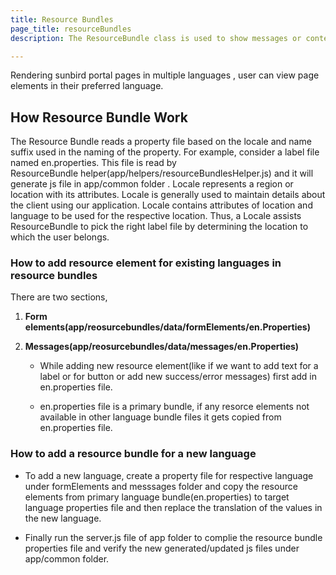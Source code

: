 ```yaml
---
title: Resource Bundles
page_title: resourceBundles
description: The ResourceBundle class is used to show messages or content in multiple languages. In other words, we can say that it provides a mechanism to globalize the messages.

---
```

Rendering sunbird portal pages in multiple languages , user can view page elements in their preferred language.

## How Resource Bundle Work

The Resource Bundle reads a property file based on the locale and name suffix used in the naming of the property. For example, consider a label file named en.properties. This file is read by ResourceBundle helper(app/helpers/resourceBundlesHelper.js) and it will generate js file in app/common folder .
Locale represents a region or location with its attributes. Locale is generally used to maintain details about the client using our application. Locale contains attributes of location and language to be used for the respective location. Thus, a Locale assists ResourceBundle to pick the right label file by determining the location to which the user belongs.

### How to add resource element for existing languages in resource bundles

There are two sections,
1. **Form elements(app/reosurcebundles/data/formElements/en.Properties)**
2. **Messages(app/reosurcebundles/data/messages/en.Properties)**

      * While adding new resource element(like if we want to add text for a label or for button or add new success/error messages) first add in en.properties file.
      
      * en.properties file is a primary bundle, if any resorce elements not available in other language bundle files it gets copied from en.properties file.
      
### How to add a resource bundle for a new language


   * To add a new language,  create a property file for respective language under formElements and messsages folder and copy the resource elements from primary language bundle(en.properties) to target language properties file and then replace the translation of the values in the new language.
   
   * Finally run the server.js file of app folder to complie the resource bundle properties file and verify the new generated/updated js files under app/common folder.

 

